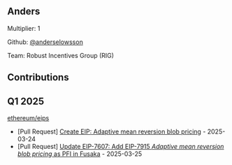 
## Anders
Multiplier: 1

Github: [@anderselowsson](https://github.com/anderselowsson)

Team: Robust Incentives Group (RIG)

## Contributions

## Q1 2025

[ethereum/eips](https://github.com/ethereum/eips)
* [Pull Request] [Create EIP: Adaptive mean reversion blob pricing](https://github.com/ethereum/EIPs/pull/9518) - 2025-03-24
* [Pull Request] [Update EIP-7607: Add EIP-7915 *Adaptive mean reversion blob pricing* as PFI in Fusaka](https://github.com/ethereum/EIPs/pull/9532) - 2025-03-25

